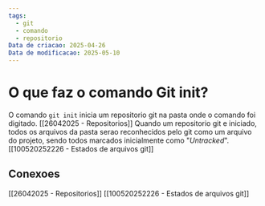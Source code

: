 ```yaml
---
tags:
  - git
  - comando
  - repositorio
Data de criacao: 2025-04-26
Data de modificacao: 2025-05-10
---
```

# O que faz o comando Git init?
O comando `git init` inicia um repositorio git na pasta onde o comando foi digitado. [[26042025 - Repositorios]]
Quando um repositorio git e iniciado, todos os arquivos da pasta serao reconhecidos pelo git como um arquivo do projeto, sendo todos marcados inicialmente como "*Untracked*". [[100520252226 - Estados de arquivos git]]

## Conexoes
[[26042025 - Repositorios]]
[[100520252226 - Estados de arquivos git]]